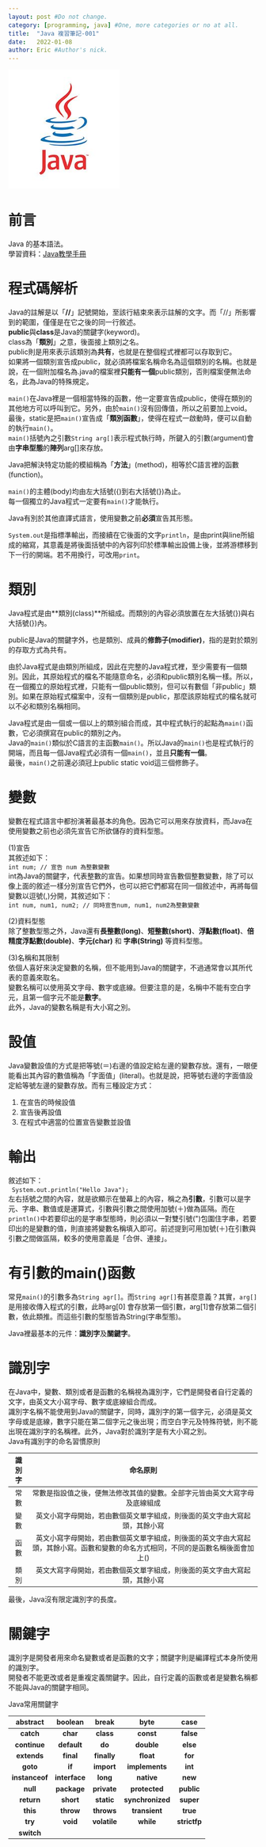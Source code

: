 ```yaml
---
layout: post #Do not change.
category: [programming, java] #One, more categories or no at all.
title:  "Java 複習筆記-001"
date:   2022-01-08
author: Eric #Author's nick.
---
```


<a href="/assets/img/posts/javalogo.jpg" data-lity class="sx-center">
  <img src="/assets/img/posts/javalogo_thumb.jpg"/>
</a>

# 前言 #
Java 的基本語法。  
學習資料：[Java教學手冊](https://www.books.com.tw/products/0010555220 "Title")

# 程式碼解析 #
Java的註解是以「**//**」記號開始，至該行結束來表示註解的文字。而「//」所影響到的範圍，僅僅是在它之後的同一行敘述。  
**public**與**class**是Java的關鍵字(keyword)。  
class為「**類別**」之意，後面接上類別之名。  
public則是用來表示該類別為**共有**，也就是在整個程式裡都可以存取到它。  
如果將一個類別宣告成public，就必須將檔案名稱命名為這個類別的名稱。也就是說，在一個附加檔名為.java的檔案裡**只能有一個**public類別，否則檔案便無法命名，此為Java的特殊規定。  

`main()`在Java裡是一個相當特殊的函數，他一定要宣告成public，使得在類別的其他地方可以呼叫到它。另外，由於`main()`沒有回傳值，所以之前要加上void。最後，static是把`main()`宣告成「**類別函數**」，使得在程式一啟動時，便可以自動的執行`main()`。  
`main()`括號內之引數`String arg[]`表示程式執行時，所鍵入的引數(argument)會由**字串型態**的**陣列**arg[]來存放。  

Java把解決特定功能的模組稱為「**方法**」(method)，相等於C語言裡的函數(function)。  

`main()`的主體(body)均由左大括號({)到右大括號(})為止。  
每一個獨立的Java程式一定要有`main()`才能執行。  

Java有別於其他直譯式語言，使用變數之前**必須**宣告其形態。  

`System.out`是指標準輸出，而接續在它後面的文字`println`，是由print與line所組成的縮寫，其意義是將後面括號中的內容列印於標準輸出設備上後，並將游標移到下一行的開端。若不用換行，可改用`print`。  

# 類別 #
Java程式是由**類別(class)**所組成。而類別的內容必須放置在左大括號(})與右大括號(})內。  

public是Java的關鍵字外，也是類別、成員的**修飾子(modifier)**，指的是對於類別的存取方式為共有。  

由於Java程式是由類別所組成，因此在完整的Java程式裡，至少需要有一個類別。因此，其原始程式的檔名不能隨意命名，必須和public類別名稱一樣。所以，在一個獨立的原始程式裡，只能有一個public類別，但可以有數個「非public」類別。如果在原始程式檔案中，沒有一個類別是public，那麼該原始程式的檔名就可以不必和類別名稱相同。  

Java程式是由一個或一個以上的類別組合而成，其中程式執行的起點為`main()`函數，它必須撰寫在public的類別之內。  
Java的`main()`類似於C語言的主函數`main()`。所以Java的`main()`也是程式執行的開端，而且每一個Java程式必須有一個`main()`，並且**只能有一個**。  
最後，`main()`之前還必須冠上public static void這三個修飾子。  

# 變數 #
變數在程式語言中都扮演著最基本的角色。因為它可以用來存放資料，而Java在使用變數之前也必須先宣告它所欲儲存的資料型態。  

(1)宣告  
其敘述如下：  
```int num; // 宣告 num 為整數變數```  
int為Java的關鍵字，代表整數的宣告。如果想同時宣告數個整數變數，除了可以像上面的敘述一樣分別宣告它們外，也可以把它們都寫在同一個敘述中，再將每個變數以逗號(,)分開，其敘述如下：  
```int num, num1, num2; // 同時宣告num, num1, num2為整數變數```  

(2)資料型態  
除了整數型態之外，Java還有**長整數(long)**、**短整數(short)**、**浮點數(float)**、**倍精度浮點數(double)**、**字元(char)** 和 **字串(String)** 等資料型態。  

(3)名稱和其限制  
依個人喜好來決定變數的名稱，但不能用到Java的關鍵字，不過通常會以其所代表的意義來取名。  
變數名稱可以使用英文字母、數字或底線。但要注意的是，名稱中不能有空白字元，且第一個字元不能是**數字**。  
此外，Java的變數名稱是有大小寫之別。  

# 設值 #
Java變數設值的方式是把等號(＝)右邊的值設定給左邊的變數存放。還有，一眼便能看出其內容的數值稱為「字面值」(literal)。也就是說，把等號右邊的字面值設定給等號左邊的變數存放。而有三種設定方式：  
1. 在宣告的時候設值  
2. 宣告後再設值  
3. 在程式中適當的位置宣告變數並設值  

# 輸出 #
敘述如下：  
``` System.out.println("Hello Java");```  
左右括號之間的內容，就是欲顯示在螢幕上的內容，稱之為**引數**，引數可以是字元、字串、數值或是運算式，引數與引數之間使用加號(＋)做為區隔。而在`println()`中若要印出的是字串型態時，則必須以一對雙引號(")包圍住字串，若要印出的是變數的值，則直接將變數名稱填入即可。前述提到可用加號(＋)在引數與引數之間做區隔，較多的使用意義是「合併、連接」。  

# 有引數的main()函數 #
常見`main()`的引數多為`String agr[]`。而`String agr[]`有甚麼意義？其實，`arg[]`是用接收傳入程式的引數，此時arg[0]
會存放第一個引數，arg[1]會存放第二個引數，依此類推。而這些引數的型態皆為String(字串型態)。  

Java裡最基本的元件：**識別字**及**關鍵字**。  

# 識別字 #
在Java中，變數、類別或者是函數的名稱視為識別字，它們是開發者自行定義的文字，由英文大小寫字母、數字或底線組合而成。  
識別字名稱不能使用到Java的關鍵字，同時，識別字的第一個字元，必須是英文字母或是底線，數字只能在第二個字元之後出現；而空白字元及特殊符號，則不能出現在識別字的名稱裡。此外，Java對於識別字是有大小寫之別。  
Java有識別字的命名習慣原則  

| 識別字 | 命名原則 |
| :-: | :-: |
| 常數 | 常數是指設值之後，便無法修改其值的變數。全部字元皆由英文大寫字母及底線組成 |
| 變數 | 英文小寫字母開始，若由數個英文單字組成，則後面的英文字由大寫起頭，其餘小寫 |
| 函數 | 英文小寫字母開始，若由數個英文單字組成，則後面的英文字由大寫起頭，其餘小寫。函數和變數的命名方式相同，不同的是函數名稱後面會加上() |
| 類別 | 英文大寫字母開始，若由數個英文單字組成，則後面的英文字由大寫起頭，其餘小寫 |

最後，Java沒有限定識別字的長度。  

# 關鍵字 #
識別字是開發者用來命名變數或者是函數的文字；關鍵字則是編譯程式本身所使用的識別字。  
開發者不能更改或者是重複定義關鍵字。因此，自行定義的函數或者是變數名稱都不能與Java的關鍵字相同。  

Java常用關鍵字  

| abstract | boolean | break | byte | case |
| :-: | :-: | :-: | :-: | :-: |
| **catch** | **char** | **class** | **const** | **false** |
| **continue** | **default** | **do** | **double** | **else** |
| **extends** | **final** | **finally** | **float** | **for** |
| **goto** | **if** | **import** | **implements** | **int** |
| **instanceof** | **interface** | **long** | **native** | **new** |
| **null** | **package** | **private** | **protected** | **public** |
| **return** | **short** | **static** | **synchronized** | **super** |
| **this** | **throw** | **throws** | **transient** | **true** |
| **try** | **void** | **volatile** | **while** | **strictfp** |
| **switch** |  |  |  |  |

